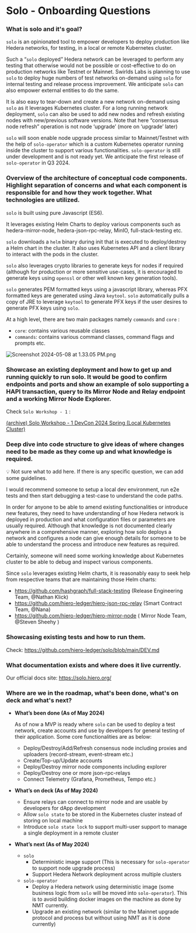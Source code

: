 # Solo - Onboarding Questions

### What is solo and it's goal?

`solo` is an opinionated tool to empower developers to deploy production like Hedera networks, for testing, in a local or remote Kubernetes cluster.

Such a “`solo` deployed” Hedera network can be leveraged to perform any testing that otherwise would not be possible or cost-effective to do on production networks like Testnet or Mainnet. Swirlds Labs is planning to use `solo` to deploy huge numbers of test networks on-demand using `solo` for internal testing and release process improvement. We anticipate `solo` can also empower external entities to do the same.

It is also easy to tear-down and create a new network on-demand using `solo` as it leverages Kubernetes cluster. For a long running network deployment, `solo` can also be used to add new nodes and refresh existing nodes with new/previous software versions. Note that here “consensus node refresh” operation is not node ‘upgrade’ (more on ‘upgrade’ later)

`solo` will soon enable node upgrade process similar to Mainnet/Testnet with the help of `solo-operator` which is a custom Kubernetes operator running inside the cluster to support various functionalities. `solo-operator` is still under development and is not ready yet. We anticipate the first release of `solo-operator` in Q3 2024.

### Overview of the architecture of conceptual code components. Highlight separation of concerns and what each component is responsible for and how they work together. What technologies are utilized.

`solo` is built using pure Javascript (ES6).

It leverages existing Helm Charts to deploy various components such as hedera-mirror-node, hedera-json-rpc-relay, MinIO, full-stack-testing etc.

`solo` downloads a `helm` binary during init that is executed to deploy/destroy a Helm chart in the cluster. It also uses Kubernetes API and a client library to interact with the pods in the cluster.

`solo` also leverages crypto libraries to generate keys for nodes if required (although for production or more sensitive use-cases, it is encouraged to generate keys using `openssl` or other well known key generation tools).

`solo` generates PEM formatted keys using a javascript library, whereas PFX formatted keys are generated using Java `keytool`. `solo` automatically pulls a copy of JRE to leverage `keytool` to generate PFX keys if the user desires to generate PFX keys using `solo`.

At a high level, there are two main packages namely `commands` and `core` :

* `core`: contains various reusable classes
* `commands`: contains various command classes, command flags and prompts etc.

![Screenshot 2024-05-08 at 1.33.05 PM.png](images/onboarding_questions/screenshot_20240508_133305.png)

### Showcase an existing deployment and how to get up and running quickly to run solo. It would be good to confirm endpoints and ports and show an example of solo supporting a HAPI transaction, query to its Mirror Node and Relay endpoint and a working Mirror Node Explorer.

Check `Solo Workshop - 1` :

[(archive) Solo Workshop - 1 DevCon 2024 Spring (Local Kubernetes Cluster)](https://www.notion.so/archive-Solo-Workshop-1-DevCon-2024-Spring-Local-Kubernetes-Cluster-8818724b161a4d7a970f48b840952d71?pvs=21)

### Deep dive into code structure to give ideas of where changes need to be made as they come up and what knowledge is required.

<aside>
💡 Not sure what to add here. If there is any specific question, we can add some guidelines.

</aside>

I would recommend someone to setup a local dev environment, run e2e tests and then start debugging a test-case to understand the code paths.

In order for anyone to be able to amend existing functionalities or introduce new features, they need to have understanding of how Hedera network is deployed in production and what configuration files or parameters are usually required. Although that knowledge is not documented clearly anywhere in a comprehensive manner, exploring how solo deploys a network and configures a node can give enough details for someone to be able to understand the process and introduce new features as required.

Certainly, someone will need some working knowledge about Kubernetes cluster to be able to debug and inspect various components.

Since `solo` leverages existing Helm charts, it is reasonably easy to seek help from respective teams that are maintaining those Helm charts:

* <https://github.com/hashgraph/full-stack-testing> (Release Engineering Team, @Nathan Klick)
* <https://github.com/hiero-ledger/hiero-json-rpc-relay> (Smart Contract Team, @Nana)
* <https://github.com/hiero-ledger/hiero-mirror-node> ( Mirror Node Team, @Steven Sheehy )

### Showcasing existing tests and how to run them.

Check: <https://github.com/hiero-ledger/solo/blob/main/DEV.md>

### What documentation exists and where does it live currently.

Our official docs site: <https://solo.hiero.org/>

### Where are we in the roadmap, what's been done, what's on deck and what's next?

* **What’s been done  (As of May 2024)**

  As of now a MVP is ready where `solo` can be used to deploy a test network, create accounts and use by developers for general testing of their application. Some core functionalities are as below:

  * Deploy/Destroy/Add/Refresh consensus node including proxies and uploaders (record-stream, event-stream etc.)
  * Create/Top-up/Update accounts
  * Deploy/Destroy mirror node components including explorer
  * Deploy/Destroy one or more json-rpc-relays
  * Connect Telemetry (Grafana, Prometheus, Tempo etc.)
* **What’s on deck  (As of May 2024)**
  * Ensure relays can connect to mirror node and are usable by developers for dApp development
  * Allow `solo state` to be stored in the Kubernetes cluster instead of storing on local machine
  * Introduce `solo state lock` to support multi-user support to manage a single deployment in a remote cluster
* **What’s next (As of May 2024)**
  * `solo`
    * Deterministic image support (This is necessary for `solo-operator` to support node upgrade process)
    * Support Hedera Network deployment across multiple clusters
  * `solo-operator`
    * Deploy a Hedera network using deterministic image (some business logic from `solo` will be moved into `solo-operator`). This is to avoid building docker images on the machine as done by NMT currently.
    * Upgrade an existing network (similar to the Mainnet upgrade protocol and process but without using NMT as it is done currently)
